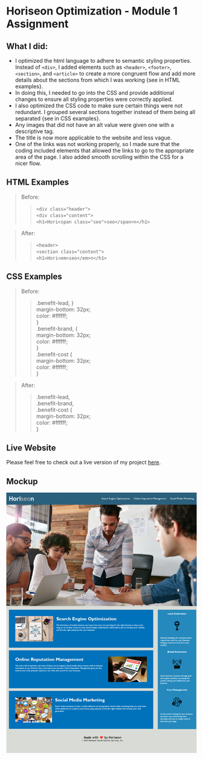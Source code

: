 # Horiseon Optimization - Module 1 Assignment

## What I did:  
* I optimized the html language to adhere to semantic styling properties. Instead of `<div>`, I added elements such as `<header>`, `<footer>`, `<section>`, and `<article>` to create a more congruent flow and add more details about the sections from which I was working {see in HTML examples}.  
* In doing this, I needed to go into the CSS and provide additional changes to ensure all styling properties were correctly applied.  
* I also optimized the CSS code to make sure certain things were not redundant. I grouped several sections together instead of them being all separated {see in CSS examples}.      
* Any images that did not have an alt value were given one with a descriptive tag.    
* The title is now more applicable to the website and less vague.    
* One of the links was not working properly, so I made sure that the coding included elements that allowed the links to go to the appropriate area of the page. I also added smooth scrolling within the CSS for a nicer flow.   

## HTML Examples   
> Before:   
>> `<div class="header">`   
>> `<div class="content">`   
>> `<h1>Hori<span class="seo">seo</span>n</h1>`   

> After:   
>> `<header>`   
>> `<section class="content">`   
>> `<h1>Hori<em>seo</em>n</h1>`   

## CSS Examples
> Before:   
>> .benefit-lead, }   
    margin-bottom: 32px;    
    color: #ffffff;   
}      
>>.benefit-brand, {   
    margin-bottom: 32px;    
    color: #ffffff;   
}     
>>.benefit-cost {    
    margin-bottom: 32px;    
    color: #ffffff;    
}     

> After:    
>> .benefit-lead,    
.benefit-brand,    
.benefit-cost {    
    margin-bottom: 32px;    
    color: #ffffff;    
}     

## Live Website
Please feel free to check out a live version of my project [here](https://cmash93.github.io/ModuleOne/ "Title").     
## Mockup    
![alt text](./Mockup.png "Mockup")